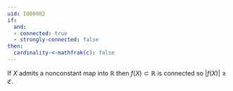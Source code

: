 ```yaml
---
uid: I000082
if:
  and:
  - connected: true
  - strongly-connected: false
then:
  cardinality-<-mathfrak(c): false
---
```

If $X$ admits a nonconstant map into $\mathbb{R}$ then $f(X) \subset \mathbb{R}$ is connected so $|f(X)| \geq \mathfrak{C}$.

